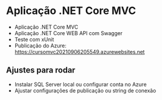 # Aplicação .NET Core MVC

- Aplicação .NET Core MVC
- Aplicação .NET Core WEB API com Swagger
- Teste com xUnit
- Publicação do Azure: https://cursomvc20210906205549.azurewebsites.net


## Ajustes para rodar
- Instalar SQL Server local ou configurar conta no Azure
- Ajustar configurações de publicação ou string de conexão
